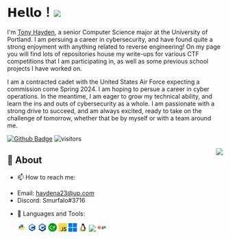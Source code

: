 # 𝗛𝗲𝗹𝗹𝗼！<img src="https://user-images.githubusercontent.com/5679180/79618120-0daffb80-80be-11ea-819e-d2b0fa904d07.gif" width="27px"> 

I'm [Tony Hayden](https://github.com/haydena23), a senior Computer Science major at the University of Portland. I am persuing a career in cybersecurity, and have found quite a strong enjoyment with anything related to reverse engineering! On my page you will find lots of repositories house my write-ups for various CTF competitions that I am participating in, as well as some previous school projects I have worked on.

I am a contracted cadet with the United States Air Force expecting a commission come Spring 2024. I am hoping to persue a career in cyber operations. In the meantime, I am eager to grow my technical ability, and learn the ins and outs of cybersecurity as a whole. I am passionate with a strong drive to succeed, and am always excited, ready to take on the challenge of tomorrow, whether that be by myself or with a team around me.

[![Github Badge](https://img.shields.io/badge/-Github-232323?style=flat-square&logo=Github&logoColor=white&link=https://space.bilibili.com/7708412)](https://space.bilibili.com/7708412)
![visitors](https://visitor-badge.laobi.icu/badge?page_id=haydena23)

<img align="right" src="https://github-readme-stats.vercel.app/api?username=haydena23&show_icons=true&hide_border=true">

## 🧐 About

- 📫 How to reach me: 
 * Email: haydena23@up.com
 * Discord: Smurfalo#3716
- 🌱 Languages and Tools: 

    <div>
        <code><img height="20" src="https://raw.githubusercontent.com/github/explore/80688e429a7d4ef2fca1e82350fe8e3517d3494d/topics/python/python.png"></code>
        <code><img height="20" src="https://raw.githubusercontent.com/github/explore/80688e429a7d4ef2fca1e82350fe8e3517d3494d/topics/c/c.png"></code>
        <code><img height="20" src="https://raw.githubusercontent.com/github/explore/80688e429a7d4ef2fca1e82350fe8e3517d3494d/topics/cpp/cpp.png"></code>
        <code><img height="20" src="https://raw.githubusercontent.com/github/explore/80688e429a7d4ef2fca1e82350fe8e3517d3494d/topics/csharp/csharp.png"></code>
        <code><img height="20" src="https://raw.githubusercontent.com/github/explore/80688e429a7d4ef2fca1e82350fe8e3517d3494d/topics/javascript/javascript.png"></code>
        <code><img height="20" src="https://raw.githubusercontent.com/github/explore/80688e429a7d4ef2fca1e82350fe8e3517d3494d/topics/windows/windows.png"></code>
        <code><img height="20" src="https://raw.githubusercontent.com/github/explore/80688e429a7d4ef2fca1e82350fe8e3517d3494d/topics/linux/linux.png"></code>
        <code><img height="20" src="https://cdn.svgporn.com/logos/visual-studio-code.svg"></code>
        <code><img height="20" src="https://raw.githubusercontent.com/github/explore/80688e429a7d4ef2fca1e82350fe8e3517d3494d/topics/git/git.png"></code>
    </div>
